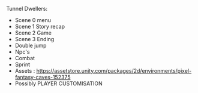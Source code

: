 Tunnel Dwellers:

  - Scene 0 menu
  - Scene 1 Story recap
  - Scene 2 Game
  - Scene 3 Ending
  - Double jump
  - Npc's
  - Combat
  - Sprint
  - Assets : https://assetstore.unity.com/packages/2d/environments/pixel-fantasy-caves-152375
  - Possibly PLAYER CUSTOMISATION
